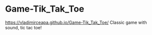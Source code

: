 # Game-Tik_Tak_Toe

https://vladimirceapa.github.io/Game-Tik_Tak_Toe/
Classic game with sound, tic tac toe!

